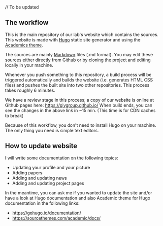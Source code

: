 // To be updated

## The workflow
This is the main repository of our lab's website which contains the sources. This website is made with [Hugo](https://gohugo.io/) static site generator and using the [Academics theme](https://sourcethemes.com/academic/).

The sources are mainly [Markdown](https://en.wikipedia.org/wiki/Markdown) files (.md format). You may edit these sources either directly from Github or by cloning the project and editing locally in your machine. 

Whenever you push something to this repository, a build process will be triggered automatically and builds the website (i.e. generates HTML CSS files) and pushes the built site into two other repositories. This process takes roughly 6 minutes.

We have a review stage in this process; a copy of our website is online at Github pages here: https://givgroup.github.io/
When build ends, you can see the changes in the above link in ~15 min. (This time is for CDN caches to break)

Because of this workflow, you don't need to install Hugo on your machine. The only thing you need is simple text editors. 


## How to update website
I will write some documentation on the following topics:
- Updating your profile and your picture
- Adding papers
- Adding and updating news
- Adding and updating project pages

In the meantime, you can ask me if you wanted to update the site and/or have a look at Hugo documentation and also Academic theme for Hugo documentation in the following links:
- https://gohugo.io/documentation/
- https://sourcethemes.com/academic/docs/
